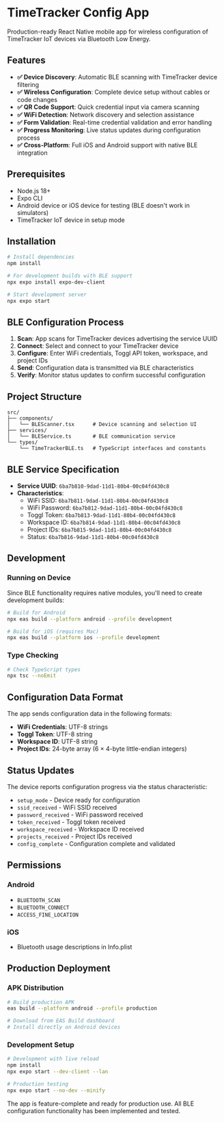 # TimeTracker Config App

Production-ready React Native mobile app for wireless configuration of TimeTracker IoT devices via Bluetooth Low Energy.

## Features

- **✅ Device Discovery**: Automatic BLE scanning with TimeTracker device filtering
- **✅ Wireless Configuration**: Complete device setup without cables or code changes
- **✅ QR Code Support**: Quick credential input via camera scanning
- **✅ WiFi Detection**: Network discovery and selection assistance
- **✅ Form Validation**: Real-time credential validation and error handling
- **✅ Progress Monitoring**: Live status updates during configuration process
- **✅ Cross-Platform**: Full iOS and Android support with native BLE integration

## Prerequisites

- Node.js 18+
- Expo CLI
- Android device or iOS device for testing (BLE doesn't work in simulators)
- TimeTracker IoT device in setup mode

## Installation

```bash
# Install dependencies
npm install

# For development builds with BLE support
npx expo install expo-dev-client

# Start development server
npx expo start
```

## BLE Configuration Process

1. **Scan**: App scans for TimeTracker devices advertising the service UUID
2. **Connect**: Select and connect to your TimeTracker device
3. **Configure**: Enter WiFi credentials, Toggl API token, workspace, and project IDs
4. **Send**: Configuration data is transmitted via BLE characteristics
5. **Verify**: Monitor status updates to confirm successful configuration

## Project Structure

```
src/
├── components/
│   └── BLEScanner.tsx      # Device scanning and selection UI
├── services/
│   └── BLEService.ts       # BLE communication service
└── types/
    └── TimeTrackerBLE.ts   # TypeScript interfaces and constants
```

## BLE Service Specification

- **Service UUID**: `6ba7b810-9dad-11d1-80b4-00c04fd430c8`
- **Characteristics**:
  - WiFi SSID: `6ba7b811-9dad-11d1-80b4-00c04fd430c8`
  - WiFi Password: `6ba7b812-9dad-11d1-80b4-00c04fd430c8`
  - Toggl Token: `6ba7b813-9dad-11d1-80b4-00c04fd430c8`
  - Workspace ID: `6ba7b814-9dad-11d1-80b4-00c04fd430c8`
  - Project IDs: `6ba7b815-9dad-11d1-80b4-00c04fd430c8`
  - Status: `6ba7b816-9dad-11d1-80b4-00c04fd430c8`

## Development

### Running on Device

Since BLE functionality requires native modules, you'll need to create development builds:

```bash
# Build for Android
npx eas build --platform android --profile development

# Build for iOS (requires Mac)
npx eas build --platform ios --profile development
```

### Type Checking

```bash
# Check TypeScript types
npx tsc --noEmit
```

## Configuration Data Format

The app sends configuration data in the following formats:

- **WiFi Credentials**: UTF-8 strings
- **Toggl Token**: UTF-8 string  
- **Workspace ID**: UTF-8 string
- **Project IDs**: 24-byte array (6 × 4-byte little-endian integers)

## Status Updates

The device reports configuration progress via the status characteristic:
- `setup_mode` - Device ready for configuration
- `ssid_received` - WiFi SSID received
- `password_received` - WiFi password received
- `token_received` - Toggl token received
- `workspace_received` - Workspace ID received
- `projects_received` - Project IDs received
- `config_complete` - Configuration complete and validated

## Permissions

### Android
- `BLUETOOTH_SCAN`
- `BLUETOOTH_CONNECT`
- `ACCESS_FINE_LOCATION`

### iOS
- Bluetooth usage descriptions in Info.plist

## Production Deployment

### APK Distribution
```bash
# Build production APK
eas build --platform android --profile production

# Download from EAS Build dashboard
# Install directly on Android devices
```

### Development Setup
```bash
# Development with live reload
npm install
npx expo start --dev-client --lan

# Production testing
npx expo start --no-dev --minify
```

The app is feature-complete and ready for production use. All BLE configuration functionality has been implemented and tested.